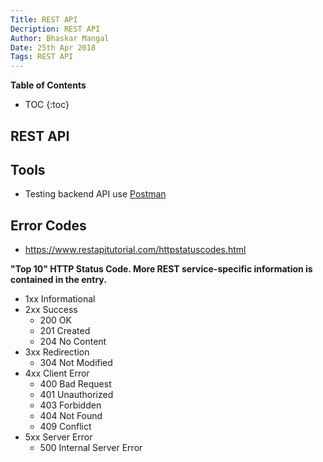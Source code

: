 ```yaml
---
Title: REST API
Decription: REST API
Author: Bhaskar Mangal
Date: 25th Apr 2018
Tags: REST API
---
```


**Table of Contents**
* TOC
{:toc}


## REST API


## Tools
- Testing backend API use [Postman](https://www.getpostman.com/apps)

## Error Codes
* https://www.restapitutorial.com/httpstatuscodes.html

**"Top 10" HTTP Status Code. More REST service-specific information is contained in the entry.**
* 1xx Informational
* 2xx Success
  - 200 OK
  - 201 Created
  - 204 No Content
* 3xx Redirection
  - 304 Not Modified
* 4xx Client Error
  - 400 Bad Request
  - 401 Unauthorized
  - 403 Forbidden
  - 404 Not Found
  - 409 Conflict
* 5xx Server Error
  - 500 Internal Server Error
